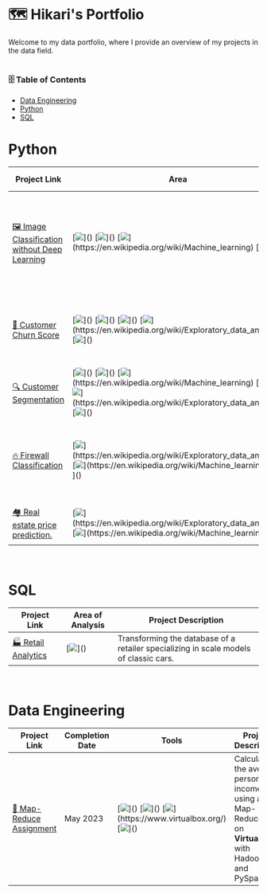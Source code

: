 # :world_map: Hikari's Portfolio
Welcome to my data portfolio, where I provide an overview of my projects in the data field.
# <h3> :file_cabinet: Table of Contents </h3>
- [Data Engineering]()
- [Python](https://github.com/HikariJadeEmpire/Main-Repository#-python-)
- [SQL](https://github.com/HikariJadeEmpire/Main-Repository#sql)

# Python
| Project Link | Area | Project Description | Libraries |
|--------------|-----------------|-------|---------------------|
| [ :framed_picture: Image Classification without Deep Learning](https://github.com/HikariJadeEmpire/THNumber_img_classification-dash_app-) | [![](https://img.shields.io/badge/Image%20Preprocessing-rgb(52,152,219))]() [![](https://img.shields.io/badge/Programming-rgb(52,152,219))]() [![](https://img.shields.io/badge/Machine%20Learning-rgb(52,152,219))](https://en.wikipedia.org/wiki/Machine_learning) [![](https://img.shields.io/badge/Visualization-rgb(52,152,219))]() | Developing a user-friendly machine learning application using Plotly Dash in Python, designed for non-coders.| [![](https://img.shields.io/badge/pycaret-rgb(32,178,170))]() [![](https://img.shields.io/badge/plotly%20dash-rgb(32,178,170))]() [![](https://img.shields.io/badge/scikit%20learn-rgb(32,178,170))]() [![](https://img.shields.io/badge/Pandas-rgb(32,178,170))]() [![](https://img.shields.io/badge/matplotlib-rgb(32,178,170))]() [![](https://img.shields.io/badge/seaborn-rgb(32,178,170))]() |
 | [:wave: Customer Churn Score](https://github.com/HikariJadeEmpire/AdvancedAnalytics-MADT8101/blob/main/Week04_ChurnScoring/week04.md) | [![](https://img.shields.io/badge/Retail-rgb(52,152,219))]() [![](https://img.shields.io/badge/Customer%20Analysis-rgb(52,152,219))]() [![](https://img.shields.io/badge/Data%20Wrangling-rgb(52,152,219))]() [![](https://img.shields.io/badge/EDA-rgb(52,152,219))](https://en.wikipedia.org/wiki/Exploratory_data_analysis) [![](https://img.shields.io/badge/Visualization-rgb(52,152,219))]() | Define customer churn 🏃 from raw data (Tesco Lotus Supermarket) using python. | [![](https://img.shields.io/badge/Pandas-rgb(32,178,170))]() [![](https://img.shields.io/badge/matplotlib-rgb(32,178,170))]() [![](https://img.shields.io/badge/seaborn-rgb(32,178,170))]() |
 | [:mag: Customer Segmentation](https://github.com/HikariJadeEmpire/AdvancedAnalytics-MADT8101/blob/main/Week05_CustomerSegmentation/week05.md) | [![](https://img.shields.io/badge/Retail-rgb(52,152,219))]() [![](https://img.shields.io/badge/Customer%20Analysis-rgb(52,152,219))]() [![](https://img.shields.io/badge/Machine%20Learning-rgb(52,152,219))](https://en.wikipedia.org/wiki/Machine_learning) [![](https://img.shields.io/badge/Data%20Wrangling-rgb(52,152,219))]() [![](https://img.shields.io/badge/EDA-rgb(52,152,219))](https://en.wikipedia.org/wiki/Exploratory_data_analysis) [![](https://img.shields.io/badge/Visualization-rgb(52,152,219))]() | Define customer from raw data using python. | [![](https://img.shields.io/badge/scikit%20learn-rgb(32,178,170))]() [![](https://img.shields.io/badge/Pandas-rgb(32,178,170))]() [![](https://img.shields.io/badge/matplotlib-rgb(32,178,170))]() [![](https://img.shields.io/badge/seaborn-rgb(32,178,170))]() |
 | [:fire: Firewall Classification](https://github.com/HikariJadeEmpire/Firewall_Classifier) | [![](https://img.shields.io/badge/EDA-rgb(52,152,219))](https://en.wikipedia.org/wiki/Exploratory_data_analysis) [![](https://img.shields.io/badge/Machine%20Learning-rgb(52,152,219))](https://en.wikipedia.org/wiki/Machine_learning) [![](https://img.shields.io/badge/Visualization-rgb(52,152,219))]() | The development of a machine learning algorithm to classify firewall actions. | [![](https://img.shields.io/badge/scikit%20learn-rgb(32,178,170))]() [![](https://img.shields.io/badge/Pandas-rgb(32,178,170))]() [![](https://img.shields.io/badge/matplotlib-rgb(32,178,170))]() [![](https://img.shields.io/badge/seaborn-rgb(32,178,170))]() |
 | [:houses: Real estate price prediction.](https://github.com/HikariJadeEmpire/Real_Estate_Prediction) | [![](https://img.shields.io/badge/EDA-rgb(52,152,219))](https://en.wikipedia.org/wiki/Exploratory_data_analysis) [![](https://img.shields.io/badge/Machine%20Learning-rgb(52,152,219))](https://en.wikipedia.org/wiki/Machine_learning) | Training real estate price prediction model. | [![](https://img.shields.io/badge/scikit%20learn-rgb(32,178,170))]() [![](https://img.shields.io/badge/Pandas-rgb(32,178,170))]() [![](https://img.shields.io/badge/matplotlib-rgb(32,178,170))]() [![](https://img.shields.io/badge/seaborn-rgb(32,178,170))]() | 

<br>

 # SQL
 | Project Link | Area of Analysis | Project Description |
 |--------------|------------------|---------------------|
 | [:factory: Retail Analytics](https://github.com/HikariJadeEmpire/SQL_classicmodels) | [![](https://img.shields.io/badge/Data%20Transformation-rgb(52,152,219))]() | Transforming the database of a retailer specializing in scale models of classic cars. |
 
<br>

# Data Engineering
| Project Link | Completion Date | Tools | Project Description |
|--------------|-----------------|-------|---------------------|
| [:elephant: Map-Reduce Assignment](https://github.com/HikariJadeEmpire/Map-Reduce_Job) | May 2023 | [![](https://img.shields.io/badge/Hadoop-rgb(32,178,170))]() [![](https://img.shields.io/badge/Pyspark-rgb(32,178,170))]() [![](https://img.shields.io/badge/Virtualbox-rgb(32,178,170))](https://www.virtualbox.org/) [![](https://img.shields.io/badge/Python-rgb(32,178,170))]() | Calculating the average personal incomes using a Map-Reduce job on **VirtualBox** with Hadoop and PySpark. |


<br>

